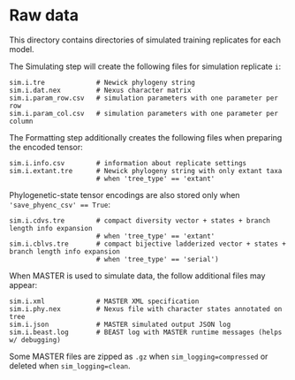 # Raw data

This directory contains directories of simulated training replicates for each model.

The Simulating step will create the following files for simulation replicate `i`:
```
sim.i.tre             # Newick phylogeny string
sim.i.dat.nex         # Nexus character matrix
sim.i.param_row.csv   # simulation parameters with one parameter per row
sim.i.param_col.csv   # simulation parameters with one parameter per column
```

The Formatting step additionally creates the following files when preparing the encoded tensor:
```
sim.i.info.csv        # information about replicate settings
sim.i.extant.tre      # Newick phylogeny string with only extant taxa
                      # when 'tree_type' == 'extant'
```

Phylogenetic-state tensor encodings are also stored only when `'save_phyenc_csv' == True`:
```
sim.i.cdvs.tre        # compact diversity vector + states + branch length info expansion
                      # when 'tree_type' == 'extant'
sim.i.cblvs.tre       # compact bijective ladderized vector + states + branch length info expansion
                      # when 'tree_type' == 'serial')
```

When MASTER is used to simulate data, the follow additional files may appear:
```
sim.i.xml             # MASTER XML specification 
sim.i.phy.nex         # Nexus file with character states annotated on tree
sim.i.json            # MASTER simulated output JSON log
sim.i.beast.log       # BEAST log with MASTER runtime messages (helps w/ debugging)
```
Some MASTER files are zipped as `.gz` when `sim_logging=compressed` or deleted when `sim_logging=clean`.
